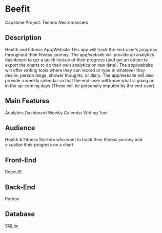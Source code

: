 # Beefit
Capstone Project: Techno Necromancers

## Description
Health and Fitness App/Website
This app will track the end-user’s progress throughout their fitness journey. The app/website will provide an analytics dashboard to get a quick lookup of their progress (and get an option to export the charts to do their own analytics on raw data). The app/website will offer writing tools where they can record or type in whatever they desire; person blogs, shower thoughts, or diary. The app/website will also provide a weekly calendar so that the end-user will know what is going on in the up-coming days (These will be personally imputed by the end-user).

## Main Features
Analytics Dashboard
Weekly Calendar
Writing Tool

## Audience
Health & Fitness Starters who want to track their fitness journey and visualize their progress on a chart.

## Front-End
ReactJS

## Back-End
Python

## Database
SQLite